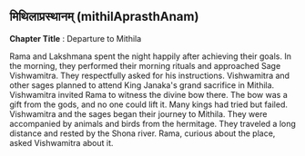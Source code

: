 ## मिथिलाप्रस्थानम् (mithilAprasthAnam)
**Chapter Title** : Departure to Mithila

Rama and Lakshmana spent the night happily after achieving their goals. In the morning, they performed their morning rituals and approached Sage Vishwamitra. They respectfully asked for his instructions. Vishwamitra and other sages planned to attend King Janaka's grand sacrifice in Mithila. Vishwamitra invited Rama to witness the divine bow there. The bow was a gift from the gods, and no one could lift it. Many kings had tried but failed. Vishwamitra and the sages began their journey to Mithila. They were accompanied by animals and birds from the hermitage. They traveled a long distance and rested by the Shona river. Rama, curious about the place, asked Vishwamitra about it.